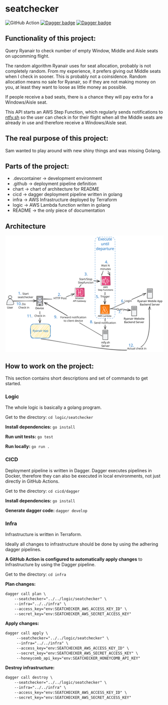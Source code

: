 # seatchecker

![GitHub Action](https://github.com/Cupprum/seatchecker/actions/workflows/dagger.yml/badge.svg?branch=main) [![Dagger badge](https://badgen.net/badge/Dagger/o11y/blue?icon=terminal)](https://dagger.cloud/Cupprum/traces) [![Dagger badge](https://badgen.net/badge/Honeycomb/o11y/blue?icon=terminal)](https://ui.eu1.honeycomb.io/login)

## Functionality of this project:
Query Ryanair to check number of empty Window, Middle and Aisle seats on upcomming flight.

The random algorithm Ryanair uses for seat allocation, probably is not completely random. From my experience, it prefers giving out Middle seats when I check in sooner. This is probably not a coinsidence. 
Random allocation means no sale for Ryanair, so if they are not making money on you, at least they want to loose as little money as possible.

If people receive a bad seats, there is a chance they will pay extra for a Windows/Aisle seat.

This API starts an AWS Step Function, which regularly sends notifications to [ntfy.sh](https://ntfy.sh) so the user can check in for their flight when all the Middle seats are already in use and therefore receive a Windows/Aisle seat.

## The real purpose of this project:
Sam wanted to play around with new shiny things and was missing Golang.

## Parts of the project:
* .devcontainer -> development environment
* .github -> deployment pipeline definition
* chart -> chart of architecture for README
* cicd -> dagger deployment pipeline written in golang
* infra -> AWS Infrastructure deployed by Terraform
* logic -> AWS Lambda function writen in golang
* README -> the only piece of documentation

## Architecture

![seatchecker chart](chart/seatchecker.svg)

## How to work on the project:

This section contains short descriptions and set of commands to get started.

### Logic
The whole logic is basically a golang program.

Get to the directory: `cd logic/seatchecker`

**Install dependencies:** `go install`

**Run unit tests:** `go test`

**Run locally:** `go run .`

### CICD
Deployment pipeline is written in Dagger. Dagger executes pipelines in Docker, therefore they can also be executed in local environments, not just directly in GitHub Actions.

Get to the directory: `cd cicd/dagger`

**Install dependencies:** `go install`

**Generate dagger code:** `dagger develop`

### Infra
Infrastructure is written in Terraform.

Ideally all changes to infrastructure should be done by using the adhering dagger pipelines.

**A GitHub Action is configured to automatically apply changes** to Infrastructure by using the Dagger pipeline.

Get to the directory: `cd infra`

**Plan changes:**
```
dagger call plan \
    --seatchecker="../../logic/seatchecker" \
    --infra="../../infra" \
    --access_key="env:SEATCHECKER_AWS_ACCESS_KEY_ID" \
    --secret_key="env:SEATCHECKER_AWS_SECRET_ACCESS_KEY"
```

**Apply changes:**
```
dagger call apply \
     --seatchecker="../../logic/seatchecker" \
     --infra="../../infra" \
     --access_key="env:SEATCHECKER_AWS_ACCESS_KEY_ID" \
     --secret_key="env:SEATCHECKER_AWS_SECRET_ACCESS_KEY" \
     --honeycomb_api_key="env:SEATCHECKER_HONEYCOMB_API_KEY"
```

**Destroy infrastructure:**
```
dagger call destroy \
    --seatchecker="../../logic/seatchecker" \
    --infra="../../infra" \
    --access_key="env:SEATCHECKER_AWS_ACCESS_KEY_ID" \
    --secret_key="env:SEATCHECKER_AWS_SECRET_ACCESS_KEY"
```